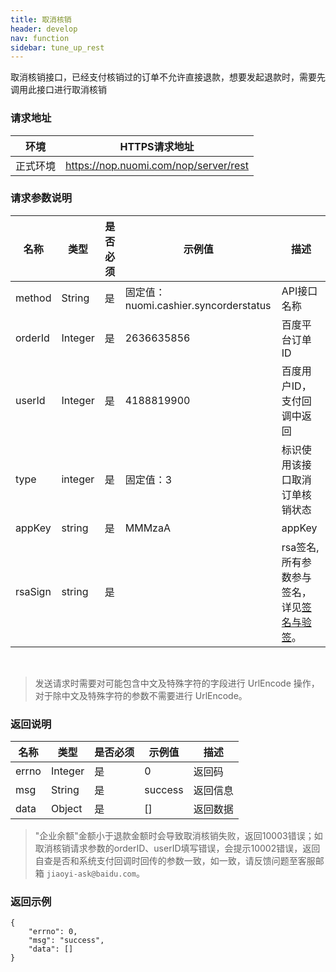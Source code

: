 ```yaml
---
title: 取消核销
header: develop
nav: function
sidebar: tune_up_rest
---
```



 
取消核销接口，已经支付核销过的订单不允许直接退款，想要发起退款时，需要先调用此接口进行取消核销

###  请求地址 

|环境|HTTPS请求地址|
|---|---|
|正式环境|https://nop.nuomi.com/nop/server/rest|

###  请求参数说明 

|名称|类型|是否必须|示例值|描述
|---|---|---|---|---|
|method|String|是|固定值：nuomi.cashier.syncorderstatus|API接口名称|
|orderId|Integer|是|2636635856|百度平台订单ID|
|userId|Integer|是|4188819900|百度用户ID，支付回调中返回| 
|type|integer|是|固定值：3|标识使用该接口取消订单核销状态|
|appKey|string|是|MMMzaA	|appKey|
|rsaSign|string|是| |rsa签名,所有参数参与签名，详见[签名与验签](https://smartprogram.baidu.com/docs/develop/function/sign_v2/)。|

<br />


> 发送请求时需要对可能包含中文及特殊字符的字段进行 UrlEncode 操作，对于除中文及特殊字符的参数不需要进行 UrlEncode。 

###  返回说明 

|名称|类型|是否必须|示例值|描述|
|---|---|---|---|---|
|errno|	Integer|是|	0|返回码|
|msg|	String	|是|	success	|返回信息|
|data|	Object	|是|	[]	|返回数据|

>"企业余额"金额小于退款金额时会导致取消核销失败，返回10003错误；如取消核销请求参数的orderID、userID填写错误，会提示10002错误，返回自查是否和系统支付回调时回传的参数一致，如一致，请反馈问题至客服邮箱 ` jiaoyi-ask@baidu.com `。 

###  返回示例 

```
{
    "errno": 0,
    "msg": "success",
    "data": []
}
```

<br />
